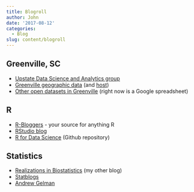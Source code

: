 ```yaml
---
title: Blogroll
author: John
date: '2017-08-12'
categories:
  - Blog
slug: content/blogroll
---
```


## Greenville, SC

* [Upstate Data Science and Analytics group](https://www.meetup.com/Greenville-Data-Science-Analytics-Meetup/)
* [Greenville geographic data](https://data.openupstate.org/maps/) (and [host](https://data.openupstate.org/))
* [Other open datasets in Greenville](https://docs.google.com/spreadsheets/d/1IWsFT1p0ZY-DInfMOFq_gmqpGuKyl5wyBb9VoyoEjRs/edit#gid=0) (right now is a Google spreadsheet)

## R

* [R-Bloggers](http://www.r-bloggers.com) - your source for anything R
* [RStudio blog](https://blog.rstudio.org/)
* [R for Data Science](https://github.com/hadley/r4ds) (Github repository)

## Statistics

* [Realizations in Biostatistics](http://realizationsinbiostatistics.blogspot.com) (my other blog)
* [Statblogs](http://www.statblogs.com)
* [Andrew Gelman](http://andrewgelman.com/)
